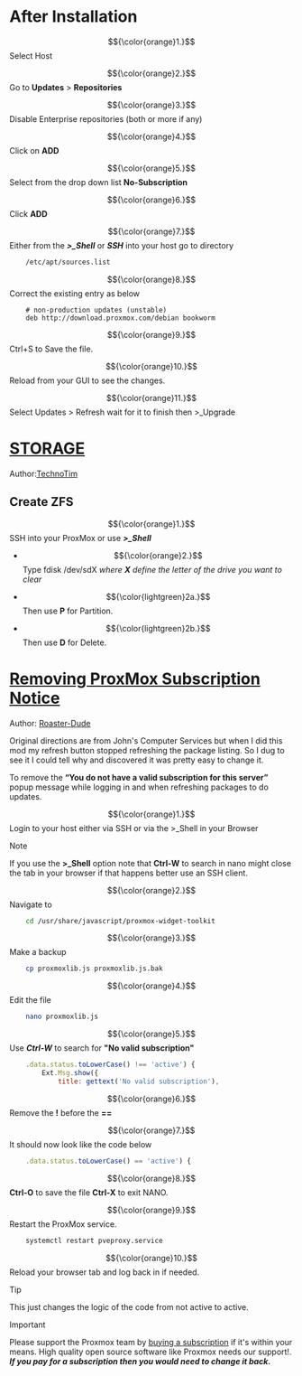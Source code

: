 # After Installation
$${\color{orange}1.}$$ Select Host

$${\color{orange}2.}$$ Go to **Updates** > **Repositories**

$${\color{orange}3.}$$ Disable Enterprise repositories (both or more if any)

$${\color{orange}4.}$$ Click on **ADD**

$${\color{orange}5.}$$ Select from the drop down list **No-Subscription**

$${\color{orange}6.}$$ Click **ADD**

$${\color{orange}7.}$$ Either from the ***>_Shell*** or ***SSH*** into your host go to directory 

```sh
	/etc/apt/sources.list
```

$${\color{orange}8.}$$ Correct the existing entry as below

```
	# non-production updates (unstable) 
	deb http://download.proxmox.com/debian bookworm 
```

$${\color{orange}9.}$$ Ctrl+S to Save the file.

$${\color{orange}10.}$$ Reload from your GUI to see the changes.

$${\color{orange}11.}$$ Select Updates > Refresh wait for it to finish then >_Upgrade


# [STORAGE](https://technotim.live/posts/first-11-things-proxmox/#storage)
Author:[TechnoTim](https://technotim.live/posts/first-11-things-proxmox/)

## Create ZFS

$${\color{orange}1.}$$ SSH into your ProxMox or use ***>_Shell***

- $${\color{orange}2.}$$ Type fdisk /dev/sdX  *where* ***X*** *define the letter of the drive you want to clear*

 - $${\color{lightgreen}2a.}$$ Then use **P** for Partition.
	
 - $${\color{lightgreen}2b.}$$ Then use **D** for Delete.


# [Removing ProxMox Subscription Notice](https://www.reddit.com/r/Proxmox/comments/tgojp1/removing_proxmox_subscription_notice/)
Author: [Roaster-Dude](https://www.reddit.com/user/Roaster-Dude/)

Original directions are from John's Computer Services but when I did this mod my refresh button stopped refreshing the package listing.
So I dug to see it I could tell why and discovered it was pretty easy to change it.

To remove the **“You do not have a valid subscription for this server”** popup message while logging in and when refreshing packages to do updates.

$${\color{orange}1.}$$ Login to your host either via SSH or via the >_Shell in your Browser
> [!NOTE]
> If you use the **>_Shell** option note that **Ctrl-W** to search in nano might close the tab in your browser if that happens better use an SSH client.

$${\color{orange}2.}$$ Navigate to 

```sh
	cd /usr/share/javascript/proxmox-widget-toolkit
```

$${\color{orange}3.}$$ Make a backup 
```sh
	cp proxmoxlib.js proxmoxlib.js.bak
```

$${\color{orange}4.}$$ Edit the file 
```sh
	nano proxmoxlib.js
```

$${\color{orange}5.}$$ Use ***Ctrl-W*** to search for **"No valid subscription"**

```javascript
	.data.status.toLowerCase() !== 'active') {
		Ext.Msg.show({
			title: gettext('No valid subscription'),
```

$${\color{orange}6.}$$ Remove the **!** before the **==**

$${\color{orange}7.}$$ It should now look like the code below

```javascript
	.data.status.toLowerCase() == 'active') {
```

$${\color{orange}8.}$$ **Ctrl-O** to save the file **Ctrl-X** to exit NANO.

$${\color{orange}9.}$$ Restart the ProxMox service.

```sh
	systemctl restart pveproxy.service
```

$${\color{orange}10.}$$ Reload your browser tab and log back in if needed.

> [!TIP]
> This just changes the logic of the code from not active to active.

> [!IMPORTANT]
> Please support the Proxmox team by [buying a subscription](https://www.proxmox.com/en/proxmox-ve/pricing) if it's within your means. High quality open source software like Proxmox needs our support!. ***If you pay for a subscription then you would need to change it back.***